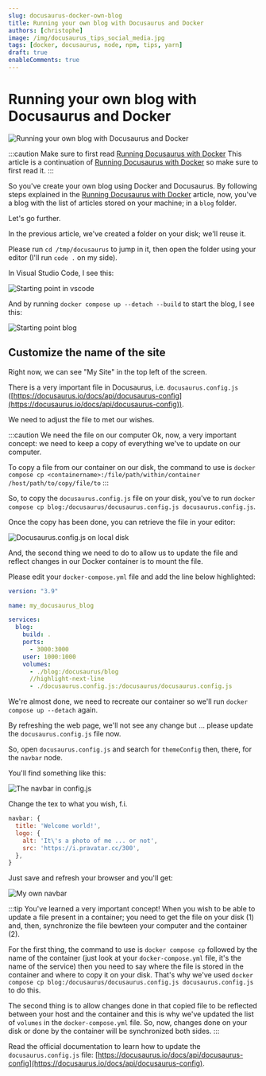 ```yaml
---
slug: docusaurus-docker-own-blog
title: Running your own blog with Docusaurus and Docker
authors: [christophe]
image: /img/docusaurus_tips_social_media.jpg
tags: [docker, docusaurus, node, npm, tips, yarn]
draft: true
enableComments: true
---
```

# Running your own blog with Docusaurus and Docker

![Running your own blog with Docusaurus and Docker](/img/docusaurus_tips_banner.jpg)

:::caution Make sure to first read [Running Docusaurus with Docker](/blog/docusaurus-docker/)
This article is a continuation of [Running Docusaurus with Docker](/blog/docusaurus-docker/) so make sure to first read it.
:::

So you've create your own blog using Docker and Docusaurus. By following steps explained in the [Running Docusaurus with Docker](/blog/docusaurus-docker/) article, now, you've a blog with the list of articles stored on your machine; in a `blog` folder.

Let's go further.

<!-- truncate -->

In the previous article, we've created a folder on your disk; we'll reuse it.

Please run `cd /tmp/docusaurus` to jump in it, then open the folder using your editor (I'll run `code .` on my side).

In Visual Studio Code, I see this:

![Starting point in vscode](./images/vscode_starting_point.png)

And by running `docker compose up --detach --build` to start the blog, I see this:

![Starting point blog](./images/blog_starting_point.png)

## Customize the name of the site

Right now, we can see "My Site" in the top left of the screen.

There is a very important file in Docusaurus, i.e. `docusaurus.config.js` ([https://docusaurus.io/docs/api/docusaurus-config](https://docusaurus.io/docs/api/docusaurus-config)).

We need to adjust the file to met our wishes.

:::caution We need the file on our computer
Ok, now, a very important concept: we need to keep a copy of everything we've to update on our computer.

To copy a file from our container on our disk, the command to use is `docker compose cp <containername>:/file/path/within/container /host/path/to/copy/file/to`
:::

So, to copy the `docusaurus.config.js` file on your disk, you've to run `docker compose cp blog:/docusaurus/docusaurus.config.js docusaurus.config.js`.

Once the copy has been done, you can retrieve the file in your editor:

![Docusaurus.config.js on local disk](./images/docusaurus.config.js.png)

And, the second thing we need to do to allow us to update the file and reflect changes in our Docker container is to mount the file.

Please edit your `docker-compose.yml` file and add the line below highlighted:

```yaml
version: "3.9"

name: my_docusaurus_blog

services:
  blog:
    build: .
    ports:
      - 3000:3000
    user: 1000:1000
    volumes:
      - ./blog:/docusaurus/blog
      //highlight-next-line
      - ./docusaurus.config.js:/docusaurus/docusaurus.config.js
```

We're almost done, we need to recreate our container so we'll run `docker compose up --detach` again.

By refreshing the web page, we'll not see any change but ... please update the `docusaurus.config.js` file now.

So, open `docusaurus.config.js` and search for `themeConfig` then, there, for the `navbar` node.

You'll find something like this:

![The navbar in config.js](./images/navbar_default.png)

Change the tex to what you wish, f.i. 

```js
navbar: {
  title: 'Welcome world!',
  logo: {
    alt: 'It\'s a photo of me ... or not',
    src: 'https://i.pravatar.cc/300',
  },
}
```

Just save and refresh your browser and you'll get:

![My own navbar](./images/navbar_me.png)

:::tip You've learned a very important concept!
When you wish to be able to update a file present in a container; you need to get the file on your disk (1) and, then, synchronize the file bewteen your computer and the container (2).

For the first thing, the command to use is `docker compose cp` followed by the name of the container (just look at your `docker-compose.yml` file, it's the name of the service) then you need to say where the file is stored in the container and where to copy it on your disk. That's why we've used `docker compose cp blog:/docusaurus/docusaurus.config.js docusaurus.config.js` to do this.

The second thing is to allow changes done in that copied file to be reflected between your host and the container and this is why we've updated the list of `volumes` in the `docker-compose.yml` file. So, now, changes done on your disk or done by the container will be synchronized both sides.
:::

Read the official documentation to learn how to update the `docusaurus.config.js` file: [https://docusaurus.io/docs/api/docusaurus-config](https://docusaurus.io/docs/api/docusaurus-config).